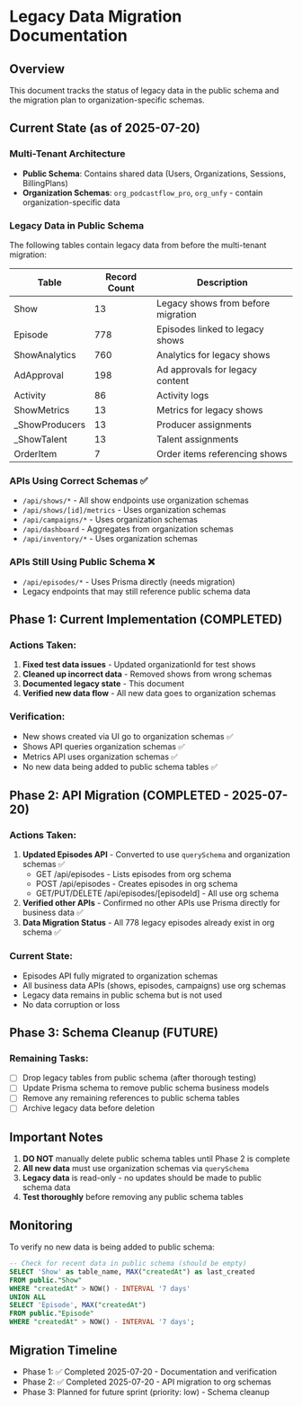 # Legacy Data Migration Documentation

## Overview
This document tracks the status of legacy data in the public schema and the migration plan to organization-specific schemas.

## Current State (as of 2025-07-20)

### Multi-Tenant Architecture
- **Public Schema**: Contains shared data (Users, Organizations, Sessions, BillingPlans)
- **Organization Schemas**: `org_podcastflow_pro`, `org_unfy` - contain organization-specific data

### Legacy Data in Public Schema
The following tables contain legacy data from before the multi-tenant migration:

| Table | Record Count | Description |
|-------|--------------|-------------|
| Show | 13 | Legacy shows from before migration |
| Episode | 778 | Episodes linked to legacy shows |
| ShowAnalytics | 760 | Analytics for legacy shows |
| AdApproval | 198 | Ad approvals for legacy content |
| Activity | 86 | Activity logs |
| ShowMetrics | 13 | Metrics for legacy shows |
| _ShowProducers | 13 | Producer assignments |
| _ShowTalent | 13 | Talent assignments |
| OrderItem | 7 | Order items referencing shows |

### APIs Using Correct Schemas ✅
- `/api/shows/*` - All show endpoints use organization schemas
- `/api/shows/[id]/metrics` - Uses organization schemas  
- `/api/campaigns/*` - Uses organization schemas
- `/api/dashboard` - Aggregates from organization schemas
- `/api/inventory/*` - Uses organization schemas

### APIs Still Using Public Schema ❌
- `/api/episodes/*` - Uses Prisma directly (needs migration)
- Legacy endpoints that may still reference public schema data

## Phase 1: Current Implementation (COMPLETED)

### Actions Taken:
1. **Fixed test data issues** - Updated organizationId for test shows
2. **Cleaned up incorrect data** - Removed shows from wrong schemas
3. **Documented legacy state** - This document
4. **Verified new data flow** - All new data goes to organization schemas

### Verification:
- New shows created via UI go to organization schemas ✅
- Shows API queries organization schemas ✅
- Metrics API uses organization schemas ✅
- No new data being added to public schema tables ✅

## Phase 2: API Migration (COMPLETED - 2025-07-20)

### Actions Taken:
1. **Updated Episodes API** - Converted to use `querySchema` and organization schemas ✅
   - GET /api/episodes - Lists episodes from org schema
   - POST /api/episodes - Creates episodes in org schema
   - GET/PUT/DELETE /api/episodes/[episodeId] - All use org schema
2. **Verified other APIs** - Confirmed no other APIs use Prisma directly for business data ✅
3. **Data Migration Status** - All 778 legacy episodes already exist in org schema ✅

### Current State:
- Episodes API fully migrated to organization schemas
- All business data APIs (shows, episodes, campaigns) use org schemas
- Legacy data remains in public schema but is not used
- No data corruption or loss

## Phase 3: Schema Cleanup (FUTURE)

### Remaining Tasks:
- [ ] Drop legacy tables from public schema (after thorough testing)
- [ ] Update Prisma schema to remove public schema business models
- [ ] Remove any remaining references to public schema tables
- [ ] Archive legacy data before deletion

## Important Notes

1. **DO NOT** manually delete public schema tables until Phase 2 is complete
2. **All new data** must use organization schemas via `querySchema`
3. **Legacy data** is read-only - no updates should be made to public schema data
4. **Test thoroughly** before removing any public schema tables

## Monitoring

To verify no new data is being added to public schema:
```sql
-- Check for recent data in public schema (should be empty)
SELECT 'Show' as table_name, MAX("createdAt") as last_created 
FROM public."Show"
WHERE "createdAt" > NOW() - INTERVAL '7 days'
UNION ALL
SELECT 'Episode', MAX("createdAt") 
FROM public."Episode"
WHERE "createdAt" > NOW() - INTERVAL '7 days';
```

## Migration Timeline
- Phase 1: ✅ Completed 2025-07-20 - Documentation and verification
- Phase 2: ✅ Completed 2025-07-20 - API migration to org schemas
- Phase 3: Planned for future sprint (priority: low) - Schema cleanup